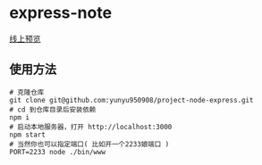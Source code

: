 # express-note
[线上预览](http://47.91.156.35:9981)

## 使用方法
```
# 克隆仓库
git clone git@github.com:yunyu950908/project-node-express.git
# cd 到仓库目录后安装依赖
npm i
# 启动本地服务器，打开 http://localhost:3000
npm start
# 当然你也可以指定端口( 比如开一个2233娘端口 )
PORT=2233 node ./bin/www
```
